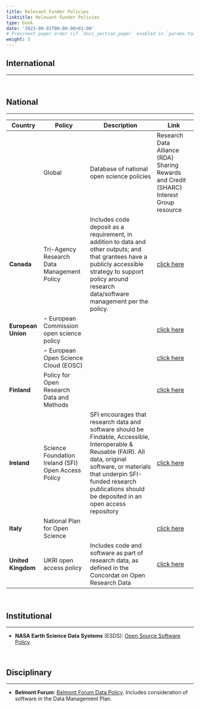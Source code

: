 ```yaml
---
title: Relevant Funder Policies
linktitle: Relevant Funder Policies
type: book
date: '2023-09-01T00:00:00+01:00'
# Prev/next pager order (if `docs_section_pager` enabled in `params.toml`)
weight: 3
---
```


## International
---

<br>

## National
---

| Country | Policy | Description | Link |
|-|-|-|-|
|| Global  | Database of national open science policies | Research Data Alliance (RDA) Sharing Rewards and Credit (SHARC) Interest Group resource | [click here](https://docs.google.com/document/d/1AF2ObsXG2G8dsUHqJuRH-rE8zLHVZw8Q/edit)|
|__Canada__ | Tri-Agency Research Data Management Policy | Includes code deposit as a requirement, in addition to data and other outputs; and that grantees have a publicly accessible strategy to support policy around research data/software management per the policy. | [click here](https://science.gc.ca/site/science/en/interagency-research-funding/policies-and-guidelines/research-data-management/tri-agency-research-data-management-policy) |
| __European Union__ | **-** European Commission open science policy |  | [click here](https://research-and-innovation.ec.europa.eu/strategy/strategy-2020-2024/our-digital-future/open-science_en) |
|                       | **-** European Open Science Cloud (EOSC) | | [click here](https://research-and-innovation.ec.europa.eu/strategy/strategy-2020-2024/our-digital-future/open-science/european-open-science-cloud-eosc_en) |
| __Finland__ | Policy for Open Research Data and Methods |  | [click here]((https://avointiede.fi/en/policies/policies-open-science-and-research-finland/policy-open-research-data-and-methods)) |
| __Ireland__ | Science Foundation Ireland (SFI) Open Access Policy | SFI encourages that research data and software should be Findable, Accessible, Interoperable & Reusable (FAIR). All data, original software, or materials that underpin SFI-funded research publications should be deposited in an open access repository | [click here](https://www.sfi.ie/funding/sfi-policies-and-guidance/open-research/SFI-Open-Access-Policy.V.4-2022.pdf) |
| __Italy__ | National Plan for Open Science | | [click here](https://www.mur.gov.it/sites/default/files/2022-06/Piano_Nazionale_per_la_Scienza_Aperta.pdf) |
|__United Kingdom__ | UKRI open access policy | Includes code and software as part of research data, as defined in the Concordat on Open Research Data | [click here](https://www.ukri.org/publications/ukri-open-access-policy/) |


<br>





## Institutional 
---

- __NASA Earth Science Data Systems__ (ESDS): [Open Source Software Policy](https://www.earthdata.nasa.gov/engage/open-data-services-and-software/esds-open-source-policy).


<br>

## Disciplinary
---

- __Belmont Forum__: [Belmont Forum Data Policy](https://belmontforum.org/wp-content/uploads/2017/10/Data-policy-1.pdf). Includes consideration of software in the Data Management Plan.
